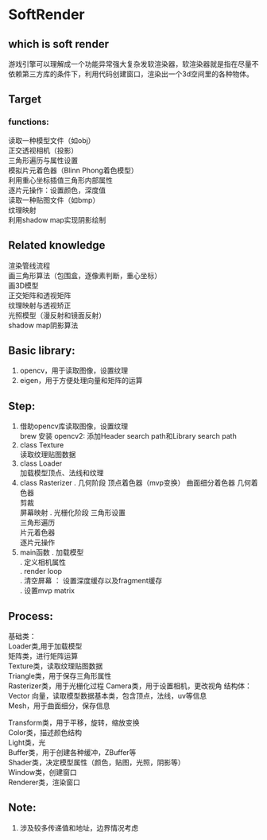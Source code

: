 #  SoftRender

## which is soft render
游戏引擎可以理解成一个功能异常强大复杂发软渲染器，软渲染器就是指在尽量不依赖第三方库的条件下，利用代码创建窗口，渲染出一个3d空间里的各种物体。

## Target
### functions:
读取一种模型文件（如obj）  
正交透视相机（投影）  
三角形遍历与属性设置  
模拟片元着色器（Blinn Phong着色模型）  
利用重心坐标插值三角形内部属性  
逐片元操作：设置颜色，深度值  
读取一种贴图文件（如bmp）  
纹理映射  
利用shadow map实现阴影绘制  
  
## Related knowledge
渲染管线流程    
画三角形算法（包围盒，逐像素判断，重心坐标）  
画3D模型  
正交矩阵和透视矩阵  
纹理映射与透视矫正  
光照模型（漫反射和镜面反射）  
shadow map阴影算法  


## Basic library:
1. opencv，用于读取图像，设置纹理
2. eigen，用于方便处理向量和矩阵的运算

## Step:
1. 借助opencv库读取图像，设置纹理  
    brew 安装 opencv2: 添加Header search path和Library search path  
2. class Texture  
    读取纹理贴图数据  
3. class Loader  
    加载模型顶点、法线和纹理
4. class Rasterizer
    . 几何阶段
        顶点着色器（mvp变换）
        曲面细分着色器
        几何着色器  
        剪裁  
        屏幕映射
    . 光栅化阶段
        三角形设置  
        三角形遍历  
        片元着色器  
        逐片元操作  
5. main函数
    . 加载模型  
    . 定义相机属性  
    . render loop  
        . 清空屏幕 ： 设置深度缓存以及fragment缓存  
        . 设置mvp matrix  

  
## Process:
基础类：  
Loader类,用于加载模型    
矩阵类，进行矩阵运算  
Texture类，读取纹理贴图数据  
Triangle类，用于保存三角形属性   
Rasterizer类，用于光栅化过程
Camera类，用于设置相机，更改视角
结构体：  
Vector 向量，读取模型数据基本类，包含顶点，法线，uv等信息  
Mesh，用于曲面细分，保存信息  

Transform类，用于平移，旋转，缩放变换      
Color类，描述颜色结构  
Light类，光  
Buffer类，用于创建各种缓冲，ZBuffer等  
Shader类，决定模型属性（颜色，贴图，光照，阴影等）  
Window类，创建窗口  
Renderer类，渲染窗口  
    

## Note:
1. 涉及较多传递值和地址，边界情况考虑  

